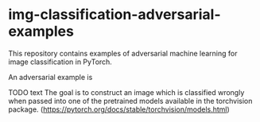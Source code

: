# img-classification-adversarial-examples
This repository contains examples of adversarial machine learning for image classification in PyTorch.

An adversarial example is

TODO text The goal is to construct an image which is classified wrongly when passed into one of the pretrained models available in the torchvision package. (https://pytorch.org/docs/stable/torchvision/models.html)

